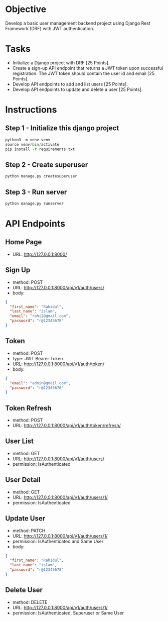 # Objective

Develop a basic user management backend project using Django Rest Framework (DRF) with JWT authentication.

# Tasks

- Initialize a Django project with DRF [25 Points].
- Create a sign-up API endpoint that returns a JWT token upon successful registration. The JWT token should contain the user id and email [25 Points].
- Develop API endpoints to add and list users [25 Points].
- Develop API endpoints to update and delete a user [25 Points].

# Instructions

## Step 1 - Initialize this django project

```python
python3 -m venv venv
source venv/bin/activate
pip install -r requirements.txt
```

## Step 2 - Create superuser

```python
python manage.py createsuperuser
```

## Step 3 - Run server

```python
python manage.py runserver
```

# API Endpoints

## Home Page

- URL: http://127.0.0.1:8000/

## Sign Up

- method: POST
- URL: http://127.0.0.1:8000/api/v1/auth/users/
- body:

```json
{
  "first_name": "Rahidul",
  "last_name": "islam",
  "email": "rahi2@gmail.com",
  "password": "r@12345678"
}
```

## Token

- method: POST
- type: JWT Bearer Token
- URL: http://127.0.0.1:8000/api/v1/auth/token/
- body:

```json
{
  "email": "admin@gmail.com",
  "password": "r@12345678"
}
```

## Token Refresh

- method: POST
- URL: http://127.0.0.1:8000/api/v1/auth/token/refresh/

## User List

- method: GET
- URL: http://127.0.0.1:8000/api/v1/auth/users/
- permission: IsAuthenticated

## User Detail

- method: GET
- URL: http://127.0.0.1:8000/api/v1/auth/users/1/
- permission: IsAuthenticated

## Update User

- method: PATCH
- URL: http://127.0.0.1:8000/api/v1/auth/users/1/
- permission: IsAuthenticated and Same User
- body:

```json
{
  "first_name": "Rahidul",
  "last_name": "islam",
  "password": "r@12345678"
}
```

## Delete User

- method: DELETE
- URL: http://127.0.0.1:8000/api/v1/auth/users/1/
- permission: IsAuthenticated, Superuser or Same User
